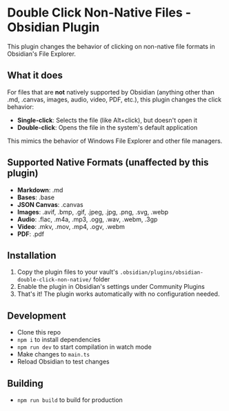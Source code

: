 # Double Click Non-Native Files - Obsidian Plugin

This plugin changes the behavior of clicking on non-native file formats in Obsidian's File Explorer.

## What it does

For files that are **not** natively supported by Obsidian (anything other than .md, .canvas, images, audio, video, PDF, etc.), this plugin changes the click behavior:

- **Single-click**: Selects the file (like Alt+click), but doesn't open it
- **Double-click**: Opens the file in the system's default application

This mimics the behavior of Windows File Explorer and other file managers.

## Supported Native Formats (unaffected by this plugin)

- **Markdown**: .md
- **Bases**: .base  
- **JSON Canvas**: .canvas
- **Images**: .avif, .bmp, .gif, .jpeg, .jpg, .png, .svg, .webp
- **Audio**: .flac, .m4a, .mp3, .ogg, .wav, .webm, .3gp
- **Video**: .mkv, .mov, .mp4, .ogv, .webm
- **PDF**: .pdf

## Installation

1. Copy the plugin files to your vault's `.obsidian/plugins/obsidian-double-click-non-native/` folder
2. Enable the plugin in Obsidian's settings under Community Plugins
3. That's it! The plugin works automatically with no configuration needed.

## Development

- Clone this repo
- `npm i` to install dependencies  
- `npm run dev` to start compilation in watch mode
- Make changes to `main.ts`
- Reload Obsidian to test changes

## Building

- `npm run build` to build for production
